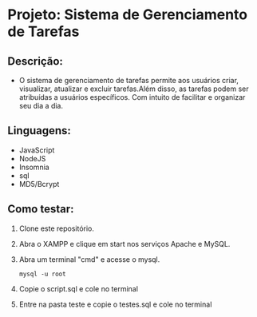 # Projeto: Sistema de Gerenciamento de Tarefas

## Descrição:
 - O sistema de gerenciamento de tarefas permite aos usuários criar, visualizar, atualizar e excluir tarefas.Além disso, as tarefas podem ser atribuídas a usuários específicos. Com intuito de facilitar e organizar seu dia a dia.
 
## Linguagens:
- JavaScript
- NodeJS
- Insomnia
- sql
- MD5/Bcrypt

 ## Como testar:
  1. Clone este repositório.
  2. Abra o XAMPP e clique em start nos serviços Apache e MySQL.
  3. Abra um terminal "cmd" e acesse o mysql.
   
     ```
     mysql -u root
     ```
  4.  Copie o script.sql e cole no terminal
  5.  Entre na pasta teste e copie o testes.sql e cole no terminal


